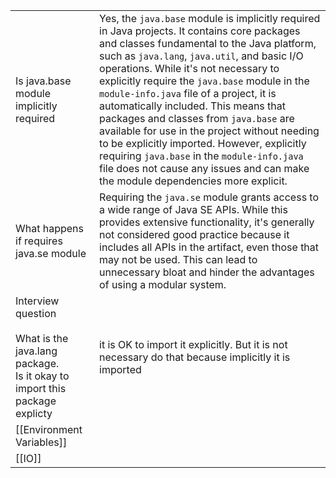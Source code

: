 
|                                                                                                         |                                                                                                                                                                                                                                                                                                                                                                                                                                                                                                                                                                                                                                                        |
| ------------------------------------------------------------------------------------------------------- | ------------------------------------------------------------------------------------------------------------------------------------------------------------------------------------------------------------------------------------------------------------------------------------------------------------------------------------------------------------------------------------------------------------------------------------------------------------------------------------------------------------------------------------------------------------------------------------------------------------------------------------------------------ |
| Is java.base module<br>implicitly required                                                              | Yes, the `java.base` module is implicitly required in Java projects. It contains core packages and classes fundamental to the Java platform, such as `java.lang`, `java.util`, and basic I/O operations. While it's not necessary to explicitly require the `java.base` module in the `module-info.java` file of a project, it is automatically included. This means that packages and classes from `java.base` are available for use in the project without needing to be explicitly imported. However, explicitly requiring `java.base` in the `module-info.java` file does not cause any issues and can make the module dependencies more explicit. |
| What happens if requires java.se module                                                                 | Requiring the `java.se` module grants access to a wide range of Java SE APIs. While this provides extensive functionality, it's generally not considered good practice because it includes all APIs in the artifact, even those that may not be used. This can lead to unnecessary bloat and hinder the advantages of using a modular system.                                                                                                                                                                                                                                                                                                          |
| Interview question<br><br>What is the java.lang package. <br>Is it okay to import this package explicty | it is OK to import it explicitly. But it is not necessary do that because implicitly it is imported                                                                                                                                                                                                                                                                                                                                                                                                                                                                                                                                                    |
| [[Environment Variables]]                                                                               |                                                                                                                                                                                                                                                                                                                                                                                                                                                                                                                                                                                                                                                        |
| [[IO]]                                                                                                  |                                                                                                                                                                                                                                                                                                                                                                                                                                                                                                                                                                                                                                                        |

